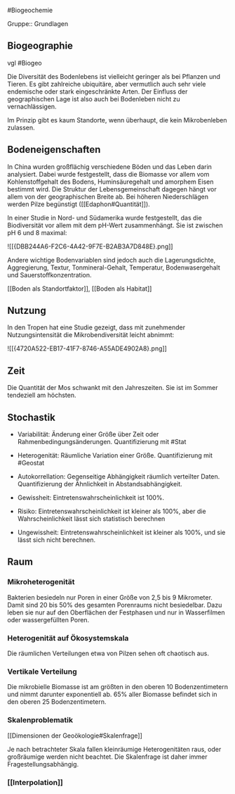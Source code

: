 #Biogeochemie 

Gruppe:: Grundlagen

## Biogeographie

vgl #Biogeo 

Die Diversität des Bodenlebens ist vielleicht geringer als bei Pflanzen und Tieren. Es gibt zahlreiche ubiquitäre, aber vermutlich auch sehr viele endemische oder stark eingeschränkte Arten. Der Einfluss der geographischen Lage ist also auch bei Bodenleben nicht zu vernachlässigen.

Im Prinzip gibt es kaum Standorte, wenn überhaupt, die kein Mikrobenleben zulassen.

## Bodeneigenschaften

In China wurden großflächig verschiedene Böden und das Leben darin analysiert. Dabei wurde festgestellt, dass die Biomasse vor allem vom Kohlenstoffgehalt des Bodens, Huminsäuregehalt und amorphem Eisen bestimmt wird. Die Struktur der Lebensgemeinschaft dagegen hängt vor allem von der geographischen Breite ab. Bei höheren Niederschlägen werden Pilze begünstigt ([[Edaphon#Quantität]]).

In einer Studie in Nord- und Südamerika wurde festgestellt, das die Biodiversität vor allem mit dem pH-Wert zusammenhängt. Sie ist zwischen pH 6 und 8 maximal:

![[{DBB244A6-F2C6-4A42-9F7E-B2AB3A7D848E}.png]]

Andere wichtige Bodenvariablen sind jedoch auch die Lagerungsdichte, Aggregierung, Textur, Tonmineral-Gehalt, Temperatur, Bodenwasergehalt und Sauerstoffkonzentration.

[[Boden als Standortfaktor]], [[Boden als Habitat]]

## Nutzung

In den Tropen hat eine Studie gezeigt, dass mit zunehmender Nutzungsintensität die Mikrobendiversität leicht abnimmt:

![[{4720A522-EB17-41F7-8746-A55ADE4902A8}.png]]

## Zeit

Die Quantität der Mos schwankt mit den Jahreszeiten. Sie ist im Sommer tendeziell am höchsten. 

## Stochastik

- Variabilität: Änderung einer Größe über Zeit oder Rahmenbedingungsänderungen. Quantifizierung mit #Stat 
- Heterogenität: Räumliche Variation einer Größe. Quantifizierung mit #Geostat 
- Autokorrellation: Gegenseitige Abhängigkeit räumlich verteilter Daten. Quantifizierung der Ähnlichkeit in Abstandsabhängigkeit.

- Gewissheit: Eintretenswahrscheinlichkeit ist 100%.
- Risiko: Eintretenswahrscheinlichkeit ist kleiner als 100%, aber die Wahrscheinlichkeit lässt sich statistisch berechnen
- Ungewissheit: Eintretenswahrscheinlichkeit ist kleiner als 100%, und sie lässt sich nicht berechnen.

## Raum

### Mikroheterogenität

Bakterien besiedeln nur Poren in einer Größe von 2,5 bis 9 Mikrometer. Damit sind 20 bis 50% des gesamten Porenraums nicht besiedelbar. Dazu leben sie nur auf den Oberflächen der Festphasen und nur in Wasserfilmen oder wassergefüllten Poren.

### Heterogenität auf Ökosystemskala

Die räumlichen Verteilungen etwa von Pilzen sehen oft chaotisch aus.

### Vertikale Verteilung

Die mikrobielle Biomasse ist am größten in den oberen 10 Bodenzentimetern und nimmt darunter exponentiell ab. 65% aller Biomasse befindet sich in den oberen 25 Bodenzentimetern.

### Skalenproblematik

[[Dimensionen der Geoökologie#Skalenfrage]]

Je nach betrachteter Skala fallen kleinräumige Heterogenitäten raus, oder großräumige werden nicht beachtet. Die Skalenfrage ist daher immer Fragestellungsabhängig.

### [[Interpolation]]

